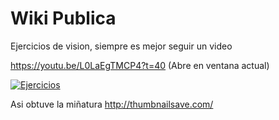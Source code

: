 # Wiki Publica
Ejercicios de vision, siempre es mejor seguir un video 

https://youtu.be/L0LaEgTMCP4?t=40
(Abre en ventana actual)

[![Ejercicios](https://img.youtube.com/vi/L0LaEgTMCP4/sddefault.jpg)](https://youtu.be/L0LaEgTMCP4?t=40)

Asi obtuve la miñatura
http://thumbnailsave.com/








